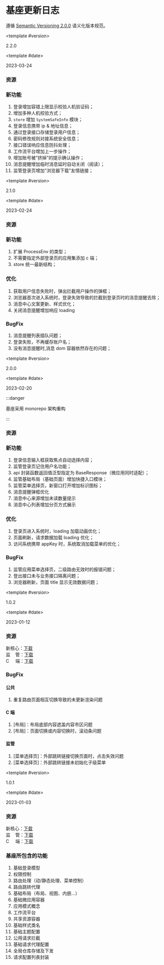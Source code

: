 # 基座更新日志

遵循 [Semantic Versioning 2.0.0](https://semver.org/lang/zh-CN/) 语义化版本规范。

<!-- ================== 2.2.0 ======================================================================== -->

<update-log-block>

<template #version>

2.2.0

</template>

<template #date>

2023-03-24

</template>

<h3>资源</h3>

<h3>新功能</h3>

01. 登录增加容错上限显示校验人机验证码；
02. 增加多种人机校验方式；
03. `store` 增加 `SystemSafeInfo` 模块；
04. 登录信息携带 ip & 地址信息；
05. 通过登录接口存储登录用户信息；
06. 密码修改规则对接系统安全信息；
07. 接口错误响应信息防抖处理；
08. 工作流平台增加上一步操作；
09. 增加账号被“挤掉”的提示确认操作；
10. 消息提醒增加临时消息延时自动关闭（阅读）；
11. 监管登录页增加“浏览器下载”友情链接；

</update-log-block>

<!-- ================== 2.1.0 ======================================================================== -->

<update-log-block>

<template #version>

2.1.0

</template>

<template #date>

2023-02-24

</template>

<h3>资源</h3>

<h3>新功能</h3>

01. 扩展 ProcessEnv 的类型；
02. 不需要指定外部登录页的应用集添加 c 端；
03. store 统一最新结构；

<h3>优化</h3>

01. 获取用户信息失败时，弹出拦截用户操作的弹框；
02. 浏览器首次进入系统时，登录失效导致的拦截到登录页时的消息提醒去除；
03. 消息中心文案更新、样式优化；
04. 关闭消息提醒增加响应 loading

<h3>BugFix</h3>

01. 消息提醒列表插队问题；
02. 登录失败，不再缓存账户名；
03. 没有消息提醒时,消息 dom 容器依然存在的问题；

</update-log-block>

<!-- ================== 2.0.0 ======================================================================== -->

<update-log-block>

<template #version>

2.0.0

</template>

<template #date>

2023-02-20

</template>

:::danger

基座采用 monorepo 架构重构

:::

<h3>资源</h3>

<h3>新功能</h3>

01. 登录信息输入框获取焦点自动选择内容；
02. 监管登录页记住用户名功能；
03. api 封装函数返回值泛型指定为 BaseResponse（微应用同时适配）；
04. 监管基础布局（基础页面）增加快捷入口模块；
05. 监管菜单选择页，新窗口打开增加标识图标；
06. 消息提醒弹框优化
07. 消息中心来源增加未读数量提示
08. 消息中心列表增加分页方式展示

<h3>优化</h3>

01. 登录页进入系统时，loading 加载动画优化；
02. 页面刷新，请求数据加载 loading 优化；
03. 访问系统携带 appKey 时，系统取消加载菜单的优化；

<h3>BugFix</h3>

01. 监管应用菜单选择页，二级路由无效时的报错问题；
02. 登出接口未与业务接口隔离问题；
03. 浏览器刷新，页面 title 显示无效数据问题；

</update-log-block>

<!-- ================== 1.0.2 ======================================================================== -->

<update-log-block>

<template #version>

1.0.2

</template>

<template #date>

2023-01-12

</template>

<h3>资源</h3>

新核心：[下载](http://172.31.71.159/repository/npm-release/@jsjn/basic-new-core/-/basic-new-core-1.0.2.tgz) <br/>
监&nbsp; &nbsp; 管：[下载](http://172.31.71.159/repository/npm-release/@jsjn/basic-regtech/-/basic-regtech-1.0.2.tgz)<br/>
C &nbsp; &nbsp; 端：[下载](http://172.31.71.159/repository/npm-release/@jsjn/basic-consumer/-/basic-consumer-1.0.2.tgz)<br/>

<h3>BugFix</h3>

<h4>公共</h4>

01. 重复路由页面相互切换导致的未更新渲染问题

<h4> C 端 </h4>

01. [布局]：布局底部内容遮盖内容市区问题
02. [布局]：页面切换或内容切换时，滚动条问题

<h4>监管</h4>

01. [菜单选择页]：外部跳转链接切换页面时，点击失效问题
02. [菜单选择页]：外部跳转链接未初始化子级菜单

</update-log-block>

<!-- ================== 1.0.1 ======================================================================== -->

<update-log-block>

<template #version>

1.0.1

</template>

<template #date>

2023-01-03

</template>

<h3>资源</h3>

新核心：[下载](http://172.31.71.159/repository/npm-release/@jsjn/basic-new-core/-/basic-new-core-1.0.1.tgz) <br/>
监&nbsp; &nbsp; 管：[下载](http://172.31.71.159/repository/npm-release/@jsjn/basic-regtech/-/basic-regtech-1.0.1.tgz)<br/>
C &nbsp; &nbsp; 端：[下载](http://172.31.71.159/repository/npm-release/@jsjn/basic-consumer/-/basic-consumer-1.0.1.tgz)<br/>

<h3>基座所包含的功能</h3>

01. 基础登录模型
02. 权限控制
03. 路由处理（动/静态处理、菜单控制）
04. 路由跳转代理
05. 基础布局（布局、视图、内嵌...）
06. 基础微应用容器
07. 应用模式概念
08. 工作流平台
09. 共享资源容器
10. 基础样式类名
11. 基础主题配置
12. 公用请求拦截
13. 基础请求代理配置
14. 全局仓库存储及下发
15. 请求配置列表封装

</update-log-block>
